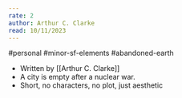 ```yaml
---
rate: 2
author: Arthur C. Clarke
read: 10/11/2023
---
```


#personal #minor-sf-elements #abandoned-earth 

- Written by [[Arthur C. Clarke]]
- A city is empty after a nuclear war.
- Short, no characters, no plot, just aesthetic